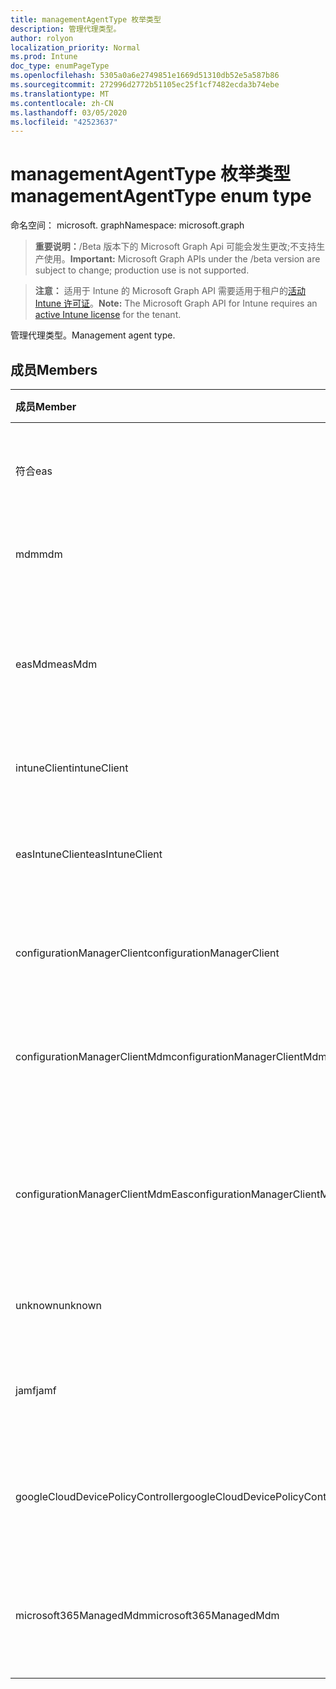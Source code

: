 ```yaml
---
title: managementAgentType 枚举类型
description: 管理代理类型。
author: rolyon
localization_priority: Normal
ms.prod: Intune
doc_type: enumPageType
ms.openlocfilehash: 5305a0a6e2749851e1669d51310db52e5a587b86
ms.sourcegitcommit: 272996d2772b51105ec25f1cf7482ecda3b74ebe
ms.translationtype: MT
ms.contentlocale: zh-CN
ms.lasthandoff: 03/05/2020
ms.locfileid: "42523637"
---
```

# <a name="managementagenttype-enum-type"></a><span data-ttu-id="3eb2b-103">managementAgentType 枚举类型</span><span class="sxs-lookup"><span data-stu-id="3eb2b-103">managementAgentType enum type</span></span>

<span data-ttu-id="3eb2b-104">命名空间： microsoft. graph</span><span class="sxs-lookup"><span data-stu-id="3eb2b-104">Namespace: microsoft.graph</span></span>

> <span data-ttu-id="3eb2b-105">**重要说明：**/Beta 版本下的 Microsoft Graph Api 可能会发生更改;不支持生产使用。</span><span class="sxs-lookup"><span data-stu-id="3eb2b-105">**Important:** Microsoft Graph APIs under the /beta version are subject to change; production use is not supported.</span></span>

> <span data-ttu-id="3eb2b-106">**注意：** 适用于 Intune 的 Microsoft Graph API 需要适用于租户的[活动 Intune 许可证](https://go.microsoft.com/fwlink/?linkid=839381)。</span><span class="sxs-lookup"><span data-stu-id="3eb2b-106">**Note:** The Microsoft Graph API for Intune requires an [active Intune license](https://go.microsoft.com/fwlink/?linkid=839381) for the tenant.</span></span>

<span data-ttu-id="3eb2b-107">管理代理类型。</span><span class="sxs-lookup"><span data-stu-id="3eb2b-107">Management agent type.</span></span>

## <a name="members"></a><span data-ttu-id="3eb2b-108">成员</span><span class="sxs-lookup"><span data-stu-id="3eb2b-108">Members</span></span>
|<span data-ttu-id="3eb2b-109">成员</span><span class="sxs-lookup"><span data-stu-id="3eb2b-109">Member</span></span>|<span data-ttu-id="3eb2b-110">值</span><span class="sxs-lookup"><span data-stu-id="3eb2b-110">Value</span></span>|<span data-ttu-id="3eb2b-111">说明</span><span class="sxs-lookup"><span data-stu-id="3eb2b-111">Description</span></span>|
|:---|:---|:---|
|<span data-ttu-id="3eb2b-112">符合</span><span class="sxs-lookup"><span data-stu-id="3eb2b-112">eas</span></span>|<span data-ttu-id="3eb2b-113">1 </span><span class="sxs-lookup"><span data-stu-id="3eb2b-113">1</span></span>|<span data-ttu-id="3eb2b-114">设备由 Exchange server 管理。</span><span class="sxs-lookup"><span data-stu-id="3eb2b-114">The device is managed by Exchange server.</span></span>|
|<span data-ttu-id="3eb2b-115">mdm</span><span class="sxs-lookup"><span data-stu-id="3eb2b-115">mdm</span></span>|<span data-ttu-id="3eb2b-116">2 </span><span class="sxs-lookup"><span data-stu-id="3eb2b-116">2</span></span>|<span data-ttu-id="3eb2b-117">设备由 Intune MDM 管理。</span><span class="sxs-lookup"><span data-stu-id="3eb2b-117">The device is managed by Intune MDM.</span></span>|
|<span data-ttu-id="3eb2b-118">easMdm</span><span class="sxs-lookup"><span data-stu-id="3eb2b-118">easMdm</span></span>|<span data-ttu-id="3eb2b-119">3 </span><span class="sxs-lookup"><span data-stu-id="3eb2b-119">3</span></span>|<span data-ttu-id="3eb2b-120">设备由 Exchange server 和 Intune MDM 管理。</span><span class="sxs-lookup"><span data-stu-id="3eb2b-120">The device is managed by both Exchange server and Intune MDM.</span></span>|
|<span data-ttu-id="3eb2b-121">intuneClient</span><span class="sxs-lookup"><span data-stu-id="3eb2b-121">intuneClient</span></span>|<span data-ttu-id="3eb2b-122">4 </span><span class="sxs-lookup"><span data-stu-id="3eb2b-122">4</span></span>|<span data-ttu-id="3eb2b-123">Intune 客户端托管。</span><span class="sxs-lookup"><span data-stu-id="3eb2b-123">Intune client managed.</span></span>|
|<span data-ttu-id="3eb2b-124">easIntuneClient</span><span class="sxs-lookup"><span data-stu-id="3eb2b-124">easIntuneClient</span></span>|<span data-ttu-id="3eb2b-125">5 </span><span class="sxs-lookup"><span data-stu-id="3eb2b-125">5</span></span>|<span data-ttu-id="3eb2b-126">设备为 EAS 和 Intune 客户端双重托管。</span><span class="sxs-lookup"><span data-stu-id="3eb2b-126">The device is EAS and Intune client dual managed.</span></span>|
|<span data-ttu-id="3eb2b-127">configurationManagerClient</span><span class="sxs-lookup"><span data-stu-id="3eb2b-127">configurationManagerClient</span></span>|<span data-ttu-id="3eb2b-128">8 </span><span class="sxs-lookup"><span data-stu-id="3eb2b-128">8</span></span>|<span data-ttu-id="3eb2b-129">设备由配置管理器管理。</span><span class="sxs-lookup"><span data-stu-id="3eb2b-129">The device is managed by Configuration Manager.</span></span>|
|<span data-ttu-id="3eb2b-130">configurationManagerClientMdm</span><span class="sxs-lookup"><span data-stu-id="3eb2b-130">configurationManagerClientMdm</span></span>|<span data-ttu-id="3eb2b-131">10 </span><span class="sxs-lookup"><span data-stu-id="3eb2b-131">10</span></span>|<span data-ttu-id="3eb2b-132">设备由 Configuration Manager 和 MDM 管理。</span><span class="sxs-lookup"><span data-stu-id="3eb2b-132">The device is managed by Configuration Manager and MDM.</span></span>|
|<span data-ttu-id="3eb2b-133">configurationManagerClientMdmEas</span><span class="sxs-lookup"><span data-stu-id="3eb2b-133">configurationManagerClientMdmEas</span></span>|<span data-ttu-id="3eb2b-134">11 </span><span class="sxs-lookup"><span data-stu-id="3eb2b-134">11</span></span>|<span data-ttu-id="3eb2b-135">设备由 Configuration Manager、MDM 和 Eas 管理。</span><span class="sxs-lookup"><span data-stu-id="3eb2b-135">The device is managed by Configuration Manager, MDM and Eas.</span></span>|
|<span data-ttu-id="3eb2b-136">unknown</span><span class="sxs-lookup"><span data-stu-id="3eb2b-136">unknown</span></span>|<span data-ttu-id="3eb2b-137">16 </span><span class="sxs-lookup"><span data-stu-id="3eb2b-137">16</span></span>|<span data-ttu-id="3eb2b-138">未知的管理代理类型。</span><span class="sxs-lookup"><span data-stu-id="3eb2b-138">Unknown management agent type.</span></span>|
|<span data-ttu-id="3eb2b-139">jamf</span><span class="sxs-lookup"><span data-stu-id="3eb2b-139">jamf</span></span>|<span data-ttu-id="3eb2b-140">32</span><span class="sxs-lookup"><span data-stu-id="3eb2b-140">32</span></span>|<span data-ttu-id="3eb2b-141">设备属性是从 Jamf 中提取的。</span><span class="sxs-lookup"><span data-stu-id="3eb2b-141">The device attributes are fetched from Jamf.</span></span>|
|<span data-ttu-id="3eb2b-142">googleCloudDevicePolicyController</span><span class="sxs-lookup"><span data-stu-id="3eb2b-142">googleCloudDevicePolicyController</span></span>|<span data-ttu-id="3eb2b-143">64</span><span class="sxs-lookup"><span data-stu-id="3eb2b-143">64</span></span>|<span data-ttu-id="3eb2b-144">设备由 Google 的 CloudDPC 管理。</span><span class="sxs-lookup"><span data-stu-id="3eb2b-144">The device is managed by Google's CloudDPC.</span></span>|
|<span data-ttu-id="3eb2b-145">microsoft365ManagedMdm</span><span class="sxs-lookup"><span data-stu-id="3eb2b-145">microsoft365ManagedMdm</span></span>|<span data-ttu-id="3eb2b-146">258</span><span class="sxs-lookup"><span data-stu-id="3eb2b-146">258</span></span>|<span data-ttu-id="3eb2b-147">此设备由 Microsoft 365 到 Intune 管理。</span><span class="sxs-lookup"><span data-stu-id="3eb2b-147">This device is managed by Microsoft 365 through Intune.</span></span>|




